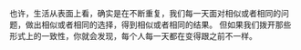 也许，生活从表面上看，确实是在不断重复，我们每一天面对相似或者相同的问题，做出相似或者相同的选择，得到相似或者相同的结果。
但如果我们拨开那些形式上的一致性，你就会发现，每个人每一天都在变得跟之前不一样。